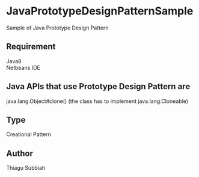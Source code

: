 # JavaPrototypeDesignPatternSample
Sample of Java Prototype Design Pattern  

Requirement
-----------
Java8  
Netbeans IDE  


Java APIs that use Prototype Design Pattern are
-----------------------------------------
java.lang.Object#clone() (the class has to implement java.lang.Cloneable)  

Type
-----  
Creational Pattern   

Author
------
Thiagu Subbiah  
